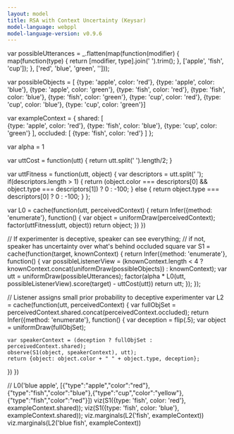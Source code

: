 ```yaml
---
layout: model
title: RSA with Context Uncertainty (Keysar)
model-language: webppl
model-language-version: v0.9.6
---
```


var possibleUtterances = _.flatten(map(function(modifier) {
  map(function(type) {
    return [modifier, type].join(' ').trim();
  }, ['apple', 'fish', 'cup']);
}, ['red', 'blue', 'green', '']));

var possibleObjects = [
  {type: 'apple', color: 'red'}, {type: 'apple', color: 'blue'}, {type: 'apple', color: 'green'},
  {type: 'fish', color: 'red'}, {type: 'fish', color: 'blue'}, {type: 'fish', color: 'green'},
  {type: 'cup', color: 'red'}, {type: 'cup', color: 'blue'}, {type: 'cup', color: 'green'}]

var exampleContext = {
  shared: [  
    {type: 'apple', color: 'red'},
    {type: 'fish', color: 'blue'},
    {type: 'cup', color: 'green'}
  ],
  occluded: [
    {type: 'fish', color: 'red'}
  ]
};

var alpha = 1

var uttCost = function(utt) {
  return utt.split(' ').length/2;
}

var uttFitness = function(utt, object) {
  var descriptors = utt.split(' ');
  if(descriptors.length > 1) {
    return (object.color === descriptors[0] && 
            object.type === descriptors[1]) ? 0 : -100;
  } else {
    return object.type === descriptors[0] ? 0 : -100;
  }
};

var L0 = cache(function(utt, perceivedContext) {
  return Infer({method: 'enumerate'}, function() {
    var object = uniformDraw(perceivedContext);
    factor(uttFitness(utt, object))
    return object;
  })
})

// If experimenter is deceptive, speaker can see everything; 
// if not, speaker has uncertainty over what's behind occluded square
var S1 = cache(function(target, knownContext) {
  return Infer({method: 'enumerate'}, function() {
    var possibleListenerView = (knownContext.length < 4 ? 
                                knownContext.concat(uniformDraw(possibleObjects)) : 
                                knownContext);
    var utt = uniformDraw(possibleUtterances);
    factor(alpha * L0(utt, possibleListenerView).score(target)
           - uttCost(utt))
    return utt;
  }); 
});

// Listener assigns small prior probability to deceptive experimenter
var L2 = cache(function(utt, perceivedContext) {
  var fullObjSet = perceivedContext.shared.concat(perceivedContext.occluded);
  return Infer({method: 'enumerate'}, function() {
    var deception = flip(.5);
    var object = uniformDraw(fullObjSet);
    
    var speakerContext = (deception ? fullObjSet : perceivedContext.shared);
    observe(S1(object, speakerContext), utt);
    return {object: object.color + " " + object.type, deception};
  })
})

// L0('blue apple', [{"type":"apple","color":"red"},{"type":"fish","color":"blue"},{"type":"cup","color":"yellow"},{"type":"fish","color":"red"}])
viz(S1({type: 'fish', color: 'red'}, exampleContext.shared));
viz(S1({type: 'fish', color: 'blue'}, exampleContext.shared));
viz.marginals(L2('fish', exampleContext))
viz.marginals(L2('blue fish', exampleContext))
